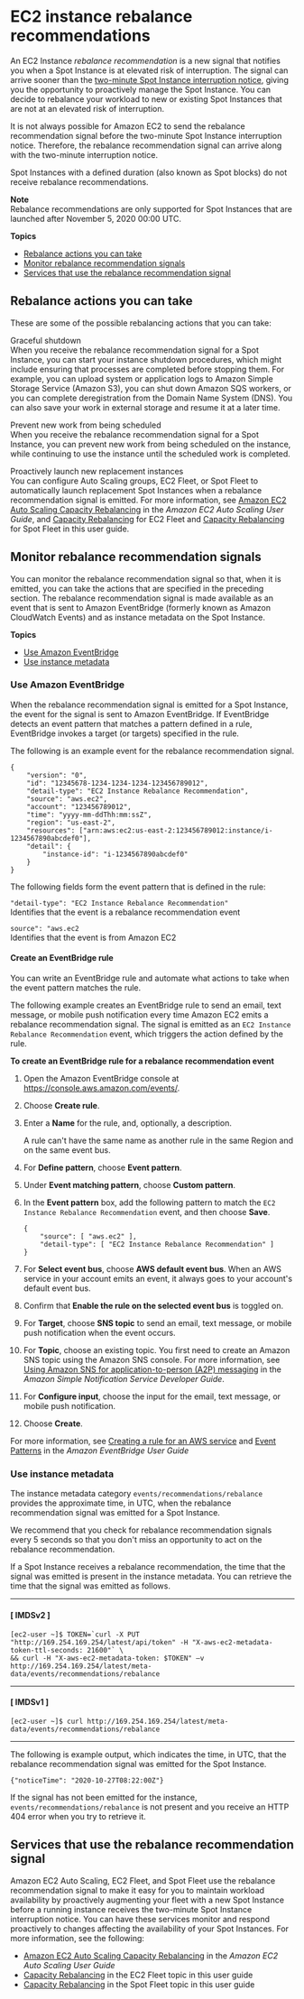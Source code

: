 # EC2 instance rebalance recommendations<a name="rebalance-recommendations"></a>

An EC2 Instance *rebalance recommendation* is a new signal that notifies you when a Spot Instance is at elevated risk of interruption\. The signal can arrive sooner than the [two\-minute Spot Instance interruption notice](spot-interruptions.md#spot-instance-termination-notices), giving you the opportunity to proactively manage the Spot Instance\. You can decide to rebalance your workload to new or existing Spot Instances that are not at an elevated risk of interruption\.

It is not always possible for Amazon EC2 to send the rebalance recommendation signal before the two\-minute Spot Instance interruption notice\. Therefore, the rebalance recommendation signal can arrive along with the two\-minute interruption notice\.

Spot Instances with a defined duration \(also known as Spot blocks\) do not receive rebalance recommendations\.

**Note**  
Rebalance recommendations are only supported for Spot Instances that are launched after November 5, 2020 00:00 UTC\.

**Topics**
+ [Rebalance actions you can take](#rebalancing-actions)
+ [Monitor rebalance recommendation signals](#monitor-rebalance-recommendations)
+ [Services that use the rebalance recommendation signal](#services-using-rebalance-rec-signal)

## Rebalance actions you can take<a name="rebalancing-actions"></a>

These are some of the possible rebalancing actions that you can take:

Graceful shutdown  
When you receive the rebalance recommendation signal for a Spot Instance, you can start your instance shutdown procedures, which might include ensuring that processes are completed before stopping them\. For example, you can upload system or application logs to Amazon Simple Storage Service \(Amazon S3\), you can shut down Amazon SQS workers, or you can complete deregistration from the Domain Name System \(DNS\)\. You can also save your work in external storage and resume it at a later time\.

Prevent new work from being scheduled  
When you receive the rebalance recommendation signal for a Spot Instance, you can prevent new work from being scheduled on the instance, while continuing to use the instance until the scheduled work is completed\.

Proactively launch new replacement instances  
You can configure Auto Scaling groups, EC2 Fleet, or Spot Fleet to automatically launch replacement Spot Instances when a rebalance recommendation signal is emitted\. For more information, see [Amazon EC2 Auto Scaling Capacity Rebalancing](https://docs.aws.amazon.com/autoscaling/ec2/userguide/capacity-rebalance.html) in the *Amazon EC2 Auto Scaling User Guide*, and [Capacity Rebalancing](ec2-fleet-configuration-strategies.md#ec2-fleet-capacity-rebalance) for EC2 Fleet and [Capacity Rebalancing](how-spot-fleet-works.md#spot-fleet-capacity-rebalance) for Spot Fleet in this user guide\.

## Monitor rebalance recommendation signals<a name="monitor-rebalance-recommendations"></a>

You can monitor the rebalance recommendation signal so that, when it is emitted, you can take the actions that are specified in the preceding section\. The rebalance recommendation signal is made available as an event that is sent to Amazon EventBridge \(formerly known as Amazon CloudWatch Events\) and as instance metadata on the Spot Instance\.

**Topics**
+ [Use Amazon EventBridge](#cp-eventbridge)
+ [Use instance metadata](#cp-instance-metadata)

### Use Amazon EventBridge<a name="cp-eventbridge"></a>

When the rebalance recommendation signal is emitted for a Spot Instance, the event for the signal is sent to Amazon EventBridge\. If EventBridge detects an event pattern that matches a pattern defined in a rule, EventBridge invokes a target \(or targets\) specified in the rule\.

The following is an example event for the rebalance recommendation signal\.

```
{
    "version": "0",
    "id": "12345678-1234-1234-1234-123456789012",
    "detail-type": "EC2 Instance Rebalance Recommendation",
    "source": "aws.ec2",
    "account": "123456789012",
    "time": "yyyy-mm-ddThh:mm:ssZ",
    "region": "us-east-2",
    "resources": ["arn:aws:ec2:us-east-2:123456789012:instance/i-1234567890abcdef0"],
    "detail": {
        "instance-id": "i-1234567890abcdef0"
    }
}
```

The following fields form the event pattern that is defined in the rule:

`"detail-type": "EC2 Instance Rebalance Recommendation"`  
Identifies that the event is a rebalance recommendation event

`source": "aws.ec2`  
Identifies that the event is from Amazon EC2

#### Create an EventBridge rule<a name="cp-eventbridge-rule"></a>

You can write an EventBridge rule and automate what actions to take when the event pattern matches the rule\.

The following example creates an EventBridge rule to send an email, text message, or mobile push notification every time Amazon EC2 emits a rebalance recommendation signal\. The signal is emitted as an `EC2 Instance Rebalance Recommendation` event, which triggers the action defined by the rule\.

**To create an EventBridge rule for a rebalance recommendation event**

1. Open the Amazon EventBridge console at [https://console\.aws\.amazon\.com/events/](https://console.aws.amazon.com/events/)\.

1. Choose **Create rule**\.

1. Enter a **Name** for the rule, and, optionally, a description\.

   A rule can't have the same name as another rule in the same Region and on the same event bus\.

1. For **Define pattern**, choose **Event pattern**\.

1. Under **Event matching pattern**, choose **Custom pattern**\.

1. In the **Event pattern** box, add the following pattern to match the `EC2 Instance Rebalance Recommendation` event, and then choose **Save**\.

   ```
   {
       "source": [ "aws.ec2" ],
       "detail-type": [ "EC2 Instance Rebalance Recommendation" ]
   }
   ```

1. For **Select event bus**, choose **AWS default event bus**\. When an AWS service in your account emits an event, it always goes to your account's default event bus\.

1. Confirm that **Enable the rule on the selected event bus** is toggled on\. 

1. For **Target**, choose **SNS topic** to send an email, text message, or mobile push notification when the event occurs\.

1. For **Topic**, choose an existing topic\. You first need to create an Amazon SNS topic using the Amazon SNS console\. For more information, see [Using Amazon SNS for application\-to\-person \(A2P\) messaging](https://docs.aws.amazon.com/sns/latest/dg/sns-user-notifications.html) in the *Amazon Simple Notification Service Developer Guide*\.

1. For **Configure input**, choose the input for the email, text message, or mobile push notification\.

1. Choose **Create**\.

For more information, see [Creating a rule for an AWS service](https://docs.aws.amazon.com/eventbridge/latest/userguide/create-eventbridge-rule.html) and [Event Patterns](https://docs.aws.amazon.com/eventbridge/latest/userguide/filtering-examples-structure.html) in the *Amazon EventBridge User Guide*

### Use instance metadata<a name="cp-instance-metadata"></a>

The instance metadata category `events/recommendations/rebalance` provides the approximate time, in UTC, when the rebalance recommendation signal was emitted for a Spot Instance\.

We recommend that you check for rebalance recommendation signals every 5 seconds so that you don't miss an opportunity to act on the rebalance recommendation\.

If a Spot Instance receives a rebalance recommendation, the time that the signal was emitted is present in the instance metadata\. You can retrieve the time that the signal was emitted as follows\.

------
#### [ IMDSv2 ]

```
[ec2-user ~]$ TOKEN=`curl -X PUT "http://169.254.169.254/latest/api/token" -H "X-aws-ec2-metadata-token-ttl-seconds: 21600"` \
&& curl -H "X-aws-ec2-metadata-token: $TOKEN" –v http://169.254.169.254/latest/meta-data/events/recommendations/rebalance
```

------
#### [ IMDSv1 ]

```
[ec2-user ~]$ curl http://169.254.169.254/latest/meta-data/events/recommendations/rebalance
```

------

The following is example output, which indicates the time, in UTC, that the rebalance recommendation signal was emitted for the Spot Instance\.

```
{"noticeTime": "2020-10-27T08:22:00Z"}
```

If the signal has not been emitted for the instance, `events/recommendations/rebalance` is not present and you receive an HTTP 404 error when you try to retrieve it\.

## Services that use the rebalance recommendation signal<a name="services-using-rebalance-rec-signal"></a>

Amazon EC2 Auto Scaling, EC2 Fleet, and Spot Fleet use the rebalance recommendation signal to make it easy for you to maintain workload availability by proactively augmenting your fleet with a new Spot Instance before a running instance receives the two\-minute Spot Instance interruption notice\. You can have these services monitor and respond proactively to changes affecting the availability of your Spot Instances\. For more information, see the following:
+ [Amazon EC2 Auto Scaling Capacity Rebalancing](https://docs.aws.amazon.com/autoscaling/ec2/userguide/capacity-rebalance.html) in the *Amazon EC2 Auto Scaling User Guide*
+ [Capacity Rebalancing](ec2-fleet-configuration-strategies.md#ec2-fleet-capacity-rebalance) in the EC2 Fleet topic in this user guide
+ [Capacity Rebalancing](how-spot-fleet-works.md#spot-fleet-capacity-rebalance) in the Spot Fleet topic in this user guide